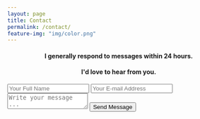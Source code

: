 ```yaml
---
layout: page
title: Contact
permalink: /contact/
feature-img: "img/color.png"
---
```

<h4 style="text-align: center;" markdown="1">I generally respond to messages within 24 hours.</h4>
<h4 style="text-align: center;" markdown="1">I'd love to hear from you.</h4>

<form action="https://getsimpleform.com/messages?form_api_token=6f4dcf929577d4c3a3ce36ad3d489125" method="post">
  <!-- the redirect_to is optional, the form will redirect to the referrer on submission -->
  <input type='hidden' name='redirect_to' value='https://ralexr22.github.io/thank-you/' />
  <input type='text' name='name' placeholder='Your Full Name' />
  <input type='email' name='email' placeholder='Your E-mail Address' />
  <textarea name='message' placeholder='Write your message ...'></textarea>
  <input type='submit' value='Send Message' />
</form>
